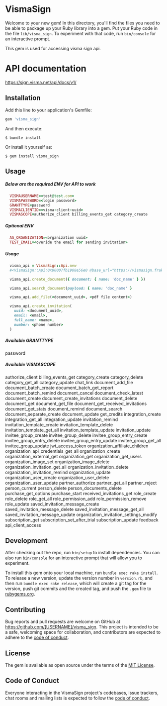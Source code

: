 # VismaSign

Welcome to your new gem! In this directory, you'll find the files you need to be able to package up your Ruby library into a gem. Put your Ruby code in the file `lib/visma_sign`. To experiment with that code, run `bin/console` for an interactive prompt.

This gem is used for accessing visma sign api.

# API documentation
https://sign.visma.net/api/docs/v1/

## Installation

Add this line to your application's Gemfile:

```ruby
gem 'visma_sign'
```

And then execute:

    $ bundle install

Or install it yourself as:

    $ gem install visma_sign

## Usage

##### Below are the required ENV for API to work
```ruby
  VISMAUSERNAME=<test@test.com>
  VISMAPASSWORD=<login password>
  GRANTTYPE=password
  VISMACLIENTID=<visma-client-uuid>
  VISMASCOPE=authorize_client billing_events_get category_create
```

##### Optional ENV
```ruby
  AS_ORGANIZATION=<organization uuid>
  TEST_EMAIL=<overide the email for sending invitation>
```
##### Usage

```ruby
  visma_api = VismaSign::Api.new
  #<VismaSign::Api:0x00007fb1908e56e0 @base_url="https://vismasign.frakt.io", @token="43e038748ce480b95d339dbcf30b6b5e591e3ea3">
```

```ruby
  visma_api.create_document({ document: { name: 'doc_name' } })
```

```ruby
  visma_api.search_document(payload: { name: 'doc_name' }
```

```ruby
  visma_api.add_file(<document_uuid>, <pdf file content>)
```

```ruby
  visma_api.create_invitation(
    uuid: <document_uuid>,
    email: <email>,
    full_name: <name>,
    number: <phone number>
  )
```

##### Available GRANTTYPE

  password

##### Available VISMASCOPE

  authorize_client billing_events_get category_create category_delete category_get_all category_update chat_link document_add_file document_batch_create document_batch_get_report document_batch_remind document_cancel document_check_latest document_create document_create_invitations document_delete document_get document_get_file document_get_received_invitations document_get_stats document_remind document_search document_separate_create document_update get_credits integration_create integration_get_all integration_update invitation_remind invitation_template_create invitation_template_delete invitation_template_get_all invitation_template_update invitation_update invitee_group_create invitee_group_delete invitee_group_entry_create invitee_group_entry_delete invitee_group_entry_update invitee_group_get_all invitee_group_update jwt_access_token organization_affiliate_children organization_api_credentials_get_all organization_create organization_external_get organization_get organization_get_users organization_image_set organization_image_delete organization_invitation_get_all organization_invitation_delete organization_invitation_remind organization_update organization_user_create organization_user_delete organization_user_update partner_authorize partner_get_all partner_reject person_current person_delete person_documents_delete purchase_get_options purchase_start received_invitations_get role_create role_delete role_get_all role_permission_add role_permission_remove role_update saved_invitation_message_create saved_invitation_message_delete saved_invitation_message_get_all saved_invitation_message_update organization_invitation_settings_modify subscription_get subscription_set_after_trial subscription_update feedback api_client_access

## Development

After checking out the repo, run `bin/setup` to install dependencies. You can also run `bin/console` for an interactive prompt that will allow you to experiment.

To install this gem onto your local machine, run `bundle exec rake install`. To release a new version, update the version number in `version.rb`, and then run `bundle exec rake release`, which will create a git tag for the version, push git commits and the created tag, and push the `.gem` file to [rubygems.org](https://rubygems.org).

## Contributing

Bug reports and pull requests are welcome on GitHub at https://github.com/[USERNAME]/visma_sign. This project is intended to be a safe, welcoming space for collaboration, and contributors are expected to adhere to the [code of conduct](https://github.com/[USERNAME]/visma_sign/blob/master/CODE_OF_CONDUCT.md).

## License

The gem is available as open source under the terms of the [MIT License](https://opensource.org/licenses/MIT).

## Code of Conduct

Everyone interacting in the VismaSign project's codebases, issue trackers, chat rooms and mailing lists is expected to follow the [code of conduct](https://github.com/[USERNAME]/visma_sign/blob/master/CODE_OF_CONDUCT.md).
